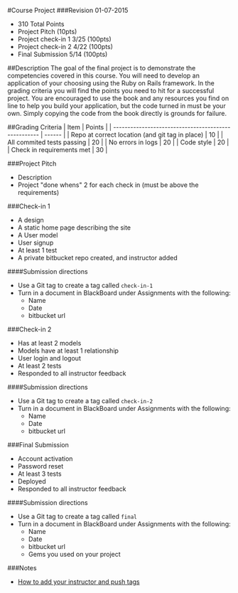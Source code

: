 #Course Project
###Revision 01-07-2015
* 310 Total Points
* Project Pitch (10pts)
* Project check-in 1 3/25 (100pts)
* Project check-in 2 4/22 (100pts)
* Final Submission 5/14 (100pts)

##Description
The goal of the final project is to demonstrate the competencies covered in this course.  You will need to develop an application of your choosing using the Ruby on Rails framework.  In the grading criteria you will find the points you need to hit for a successful project. You are encouraged to use the book and any resources you find on line to help you build your application, but the code turned in must be your own.  Simply copying the code from the book directly is grounds for failure.

##Grading Criteria
| Item                                                 | Points |
| ---------------------------------------------------- | ------ |
| Repo at correct location (and git tag in place)      | 10     |
| All commited tests passing                           | 20     |
| No errors in logs                                    | 20     |
| Code style                                           | 20     |
| Check in requirements met                            | 30     |

###Project Pitch
* Description
* Project "done whens" 2 for each check in (must be above the requirements)


###Check-in 1
* A design
* A static home page describing the site
* A User model
* User signup
* At least 1 test
* A private bitbucket repo created, and instructor added

####Submission directions
* Use a Git tag to create a tag called ```check-in-1```
* Turn in a document in BlackBoard under Assignments with the following:
  * Name
  * Date
  * bitbucket url

###Check-in 2
* Has at least 2 models
* Models have at least 1 relationship
* User login and logout
* At least 2 tests
* Responded to all instructor feedback

####Submission directions
* Use a Git tag to create a tag called ```check-in-2```
* Turn in a document in BlackBoard under Assignments with the following:
  * Name
  * Date
  * bitbucket url

###Final Submission
* Account activation
* Password reset
* At least 3 tests
* Deployed
* Responded to all instructor feedback

####Submission directions
* Use a Git tag to create a tag called ```final```
* Turn in a document in BlackBoard under Assignments with the following:
  * Name
  * Date
  * bitbucket url
  * Gems you used on your project


###Notes
* [How to add your instructor and push tags](../how_tos/adding_instructor_to_your_bitbucket_repository.md)
